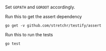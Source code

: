 Set `GOPATH` and `GOROOT` accordingly.

Run this to get the assert dependency
```shell
go get -v github.com/stretchr/testify/assert
```

Run this to run the tests
```shell
go test
```
